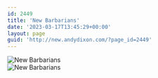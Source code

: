 ```yaml
---
id: 2449
title: 'New Barbarians'
date: '2023-03-17T13:45:29+00:00'
layout: page
guid: 'http://new.andydixon.com/?page_id=2449'
---
```


![New Barbarians](https://i0.wp.com/assets.g8x2.ldn.idrivee2-23.com/posters/New%20Barbarians%2001.jpg?w=1200&ssl=1 "New Barbarians")  
![New Barbarians](https://i0.wp.com/assets.g8x2.ldn.idrivee2-23.com/posters/New%20Barbarians%2002.jpg?w=1200&ssl=1 "New Barbarians")